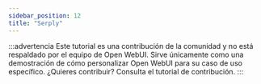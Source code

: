 ```yaml
---
sidebar_position: 12
title: "Serply"
---
```


:::advertencia
Este tutorial es una contribución de la comunidad y no está respaldado por el equipo de Open WebUI. Sirve únicamente como una demostración de cómo personalizar Open WebUI para su caso de uso específico. ¿Quieres contribuir? Consulta el tutorial de contribución.
:::
